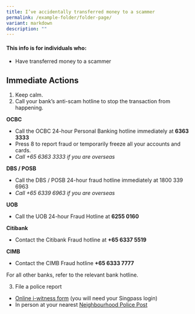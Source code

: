 ```yaml
---
title: I’ve accidentally transferred money to a scammer
permalink: /example-folder/folder-page/
variant: markdown
description: ""
---
```

#### This info is for individuals who:  
* Have transferred money to a scammer

## Immediate Actions  
1. Keep calm. 
2. Call your bank’s anti-scam hotline to stop the transaction from happening.


**OCBC**
* Call the OCBC 24-hour Personal Banking hotline immediately at **6363 3333**
* Press 8 to report fraud or temporarily freeze all your accounts and cards.  
* *Call +65 6363 3333 if you are overseas*

  
**DBS / POSB** 
* Call the DBS / POSB 24-hour fraud hotline immediately at 1800 339 6963
* *Call +65 6339 6963 if you are overseas*
  
**UOB**
* Call the UOB 24-hour Fraud Hotline at **6255 0160**
  
**Citibank**
* Contact the Citibank Fraud hotline at **+65 6337 5519**
  
**CIMB**  
* Contact the CIMB Fraud hotline **+65 6333 7777**
  
For all other banks, refer to the relevant bank hotline. 
  
  
3. File a police report
* [Online i-witness form](https://eservices.police.gov.sg/content/policehubhome/homepage/police-report.html  ) (you will need your Singpass login) 
* In person at your nearest [Neighbourhood Police Post](https://www.sgdi.gov.sg/other-organisations/police-posts-manned-npps)